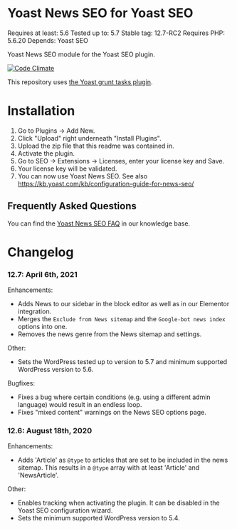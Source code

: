 Yoast News SEO for Yoast SEO
==========================
Requires at least: 5.6
Tested up to: 5.7
Stable tag: 12.7-RC2
Requires PHP: 5.6.20
Depends: Yoast SEO

Yoast News SEO module for the Yoast SEO plugin.

[![Code Climate](https://codeclimate.com/repos/54523c37e30ba0670f0016b8/badges/373c97133cba47d9822b/gpa.svg)](https://codeclimate.com/repos/54523c37e30ba0670f0016b8/feed)

This repository uses [the Yoast grunt tasks plugin](https://github.com/Yoast/plugin-grunt-tasks).

Installation
============

1. Go to Plugins -> Add New.
2. Click "Upload" right underneath "Install Plugins".
3. Upload the zip file that this readme was contained in.
4. Activate the plugin.
5. Go to SEO -> Extensions -> Licenses, enter your license key and Save.
6. Your license key will be validated.
7. You can now use Yoast News SEO. See also https://kb.yoast.com/kb/configuration-guide-for-news-seo/

Frequently Asked Questions
--------------------------

You can find the [Yoast News SEO FAQ](https://kb.yoast.com/kb/category/news-seo/) in our knowledge base.

Changelog
=========
### 12.7: April 6th, 2021
Enhancements:

* Adds News to our sidebar in the block editor as well as in our Elementor integration.
* Merges the `Exclude from News sitemap` and the `Google-bot news index` options into one.
* Removes the news genre from the News sitemap and settings.

Other:

* Sets the WordPress tested up to version to 5.7 and minimum supported WordPress version to 5.6.

Bugfixes:

* Fixes a bug where certain conditions (e.g. using a different admin language) would result in an endless loop.
* Fixes "mixed content" warnings on the News SEO options page.

### 12.6: August 18th, 2020
Enhancements:
* Adds 'Article' as `@type` to articles that are set to be included in the news sitemap. This results in a `@type` array with at least 'Article' and 'NewsArticle'.

Other:
* Enables tracking when activating the plugin. It can be disabled in the Yoast SEO configuration wizard.
* Sets the minimum supported WordPress version to 5.4.
